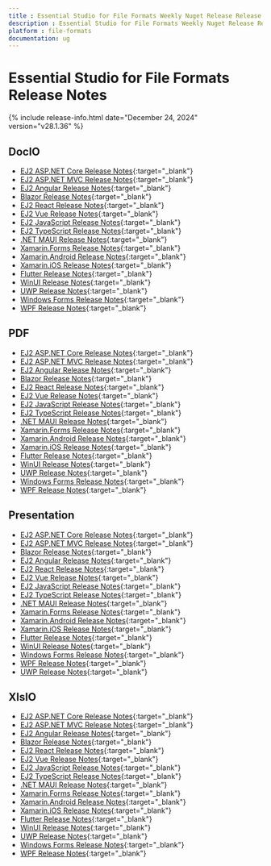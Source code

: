 ```yaml
---
title : Essential Studio for File Formats Weekly Nuget Release Release Notes  
description : Essential Studio for File Formats Weekly Nuget Release Release Notes  
platform : file-formats
documentation: ug
---
```


# Essential Studio for File Formats  Release Notes  

{% include release-info.html date="December 24, 2024" version="v28.1.36" %} 




## DocIO

* [EJ2 ASP.NET Core Release Notes](https://ej2.syncfusion.com/aspnetcore/documentation/release-notes/28.1.36#docio){:target="_blank"}
* [EJ2 ASP.NET MVC Release Notes](https://ej2.syncfusion.com/aspnetmvc/documentation/release-notes/28.1.36#docio){:target="_blank"}
* [EJ2 Angular Release Notes](https://ej2.syncfusion.com/angular/documentation/release-notes/28.1.36#docio){:target="_blank"}
* [Blazor Release Notes](https://blazor.syncfusion.com/documentation/release-notes/28.1.36#docio){:target="_blank"}
* [EJ2 React Release Notes](https://ej2.syncfusion.com/react/documentation/release-notes/28.1.36#docio){:target="_blank"}
* [EJ2 Vue  Release Notes](https://ej2.syncfusion.com/vue/documentation/release-notes/28.1.36#docio){:target="_blank"}
* [EJ2 JavaScript Release Notes](https://ej2.syncfusion.com/javascript/documentation/release-notes/28.1.36#docio){:target="_blank"}
* [EJ2 TypeScript Release Notes](https://ej2.syncfusion.com/documentation/release-notes/28.1.36#docio){:target="_blank"}
* [.NET MAUI Release Notes](/maui/release-notes/v28.1.36#docio){:target="_blank"}
* [Xamarin.Forms Release Notes](/xamarin/release-notes/v28.1.36#docio){:target="_blank"}
* [Xamarin.Android Release Notes](/xamarin-android/release-notes/v28.1.36#docio){:target="_blank"}
* [Xamarin.iOS Release Notes](/xamarin-ios/release-notes/v28.1.36#docio){:target="_blank"}
* [Flutter Release Notes](/flutter/release-notes/v28.1.36#docio){:target="_blank"}
* [WinUI Release Notes](/winui/release-notes/v28.1.36#docio){:target="_blank"}
* [UWP Release Notes](/uwp/release-notes/v28.1.36#docio){:target="_blank"}
* [Windows Forms Release Notes](/windowsforms/release-notes/v28.1.36#docio){:target="_blank"}
* [WPF Release Notes](/wpf/release-notes/v28.1.36#docio){:target="_blank"}



## PDF

* [EJ2 ASP.NET Core Release Notes](https://ej2.syncfusion.com/aspnetcore/documentation/release-notes/28.1.36#pdf){:target="_blank"}
* [EJ2 ASP.NET MVC Release Notes](https://ej2.syncfusion.com/aspnetmvc/documentation/release-notes/28.1.36#pdf){:target="_blank"}
* [EJ2 Angular Release Notes](https://ej2.syncfusion.com/angular/documentation/release-notes/28.1.36#pdf){:target="_blank"}
* [Blazor Release Notes](https://blazor.syncfusion.com/documentation/release-notes/28.1.36#pdf){:target="_blank"}
* [EJ2 React Release Notes](https://ej2.syncfusion.com/react/documentation/release-notes/28.1.36#pdf){:target="_blank"}
* [EJ2 Vue  Release Notes](https://ej2.syncfusion.com/vue/documentation/release-notes/28.1.36#pdf){:target="_blank"}
* [EJ2 JavaScript Release Notes](https://ej2.syncfusion.com/javascript/documentation/release-notes/28.1.36#pdf){:target="_blank"}
* [EJ2 TypeScript Release Notes](https://ej2.syncfusion.com/documentation/release-notes/28.1.36#pdf){:target="_blank"}
* [.NET MAUI Release Notes](/maui/release-notes/v28.1.36#pdf){:target="_blank"}
* [Xamarin.Forms Release Notes](/xamarin/release-notes/v28.1.36#pdf){:target="_blank"}
* [Xamarin.Android Release Notes](/xamarin-android/release-notes/v28.1.36#pdf){:target="_blank"}
* [Xamarin.iOS Release Notes](/xamarin-ios/release-notes/v28.1.36#pdf){:target="_blank"}
* [Flutter Release Notes](/flutter/release-notes/v28.1.36#pdf){:target="_blank"}
* [WinUI Release Notes](/winui/release-notes/v28.1.36#pdf){:target="_blank"}
* [UWP Release Notes](/uwp/release-notes/v28.1.36#pdf){:target="_blank"}
* [Windows Forms Release Notes](/windowsforms/release-notes/v28.1.36#pdf){:target="_blank"}
* [WPF Release Notes](/wpf/release-notes/v28.1.36#pdf){:target="_blank"}


## Presentation

* [EJ2 ASP.NET Core Release Notes](https://ej2.syncfusion.com/aspnetcore/documentation/release-notes/28.1.36#presentation){:target="_blank"}
* [EJ2 ASP.NET MVC Release Notes](https://ej2.syncfusion.com/aspnetmvc/documentation/release-notes/28.1.36#presentation){:target="_blank"}
* [Blazor Release Notes](https://blazor.syncfusion.com/documentation/release-notes/28.1.36#presentation){:target="_blank"}
* [EJ2 Angular Release Notes](https://ej2.syncfusion.com/angular/documentation/release-notes/28.1.36#presentation){:target="_blank"}
* [EJ2 React Release Notes](https://ej2.syncfusion.com/react/documentation/release-notes/28.1.36#presentation){:target="_blank"}
* [EJ2 Vue  Release Notes](https://ej2.syncfusion.com/vue/documentation/release-notes/28.1.36#presentation){:target="_blank"}
* [EJ2 JavaScript Release Notes](https://ej2.syncfusion.com/javascript/documentation/release-notes/28.1.36#presentation){:target="_blank"}
* [EJ2 TypeScript Release Notes](https://ej2.syncfusion.com/documentation/release-notes/28.1.36#presentation){:target="_blank"}
* [.NET MAUI Release Notes](/maui/release-notes/v28.1.36#presentation){:target="_blank"}
* [Xamarin.Forms Release Notes](/xamarin/release-notes/v28.1.36#presentation){:target="_blank"}
* [Xamarin.Android Release Notes](/xamarin-android/release-notes/v28.1.36#presentation){:target="_blank"}
* [Xamarin.iOS Release Notes](/xamarin-ios/release-notes/v28.1.36#presentation){:target="_blank"}
* [Flutter Release Notes](/flutter/release-notes/v28.1.36#presentation){:target="_blank"}
* [WinUI Release Notes](/winui/release-notes/v28.1.36#presentation){:target="_blank"}
* [Windows Forms Release Notes](/windowsforms/release-notes/v28.1.36#presentation){:target="_blank"}
* [WPF Release Notes](/wpf/release-notes/v28.1.36#presentation){:target="_blank"}
* [UWP Release Notes](/uwp/release-notes/v28.1.36#presentation){:target="_blank"}



## XlsIO

* [EJ2 ASP.NET Core Release Notes](https://ej2.syncfusion.com/aspnetcore/documentation/release-notes/28.1.36#xlsio){:target="_blank"}
* [EJ2 ASP.NET MVC Release Notes](https://ej2.syncfusion.com/aspnetmvc/documentation/release-notes/28.1.36#xlsio){:target="_blank"}
* [EJ2 Angular Release Notes](https://ej2.syncfusion.com/angular/documentation/release-notes/28.1.36#xlsio){:target="_blank"}
* [Blazor Release Notes](https://blazor.syncfusion.com/documentation/release-notes/28.1.36#xlsio){:target="_blank"}
* [EJ2 React Release Notes](https://ej2.syncfusion.com/react/documentation/release-notes/28.1.36#xlsio){:target="_blank"}
* [EJ2 Vue  Release Notes](https://ej2.syncfusion.com/vue/documentation/release-notes/28.1.36#xlsio){:target="_blank"}
* [EJ2 JavaScript Release Notes](https://ej2.syncfusion.com/javascript/documentation/release-notes/28.1.36#xlsio){:target="_blank"}
* [EJ2 TypeScript Release Notes](https://ej2.syncfusion.com/documentation/release-notes/28.1.36#xlsio){:target="_blank"}
* [.NET MAUI Release Notes](/maui/release-notes/v28.1.36#xlsio){:target="_blank"}
* [Xamarin.Forms Release Notes](/xamarin/release-notes/v28.1.36#xlsio){:target="_blank"}
* [Xamarin.Android Release Notes](/xamarin-android/release-notes/v28.1.36#xlsio){:target="_blank"}
* [Xamarin.iOS Release Notes](/xamarin-ios/release-notes/v28.1.36#xlsio){:target="_blank"}
* [Flutter Release Notes](/flutter/release-notes/v28.1.36#xlsio){:target="_blank"}
* [WinUI Release Notes](/winui/release-notes/v28.1.36#xlsio){:target="_blank"}
* [UWP Release Notes](/uwp/release-notes/v28.1.36#xlsio){:target="_blank"}
* [Windows Forms Release Notes](/windowsforms/release-notes/v28.1.36#xlsio){:target="_blank"}
* [WPF Release Notes](/wpf/release-notes/v28.1.36#xlsio){:target="_blank"}



